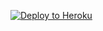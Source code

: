 <p><a href="https://dashboard.heroku.com/new?template=https://github.com/bx293a/HX1"> <img src="https://www.herokucdn.com/deploy/button.svg" alt="Deploy to Heroku" /></a></p>
